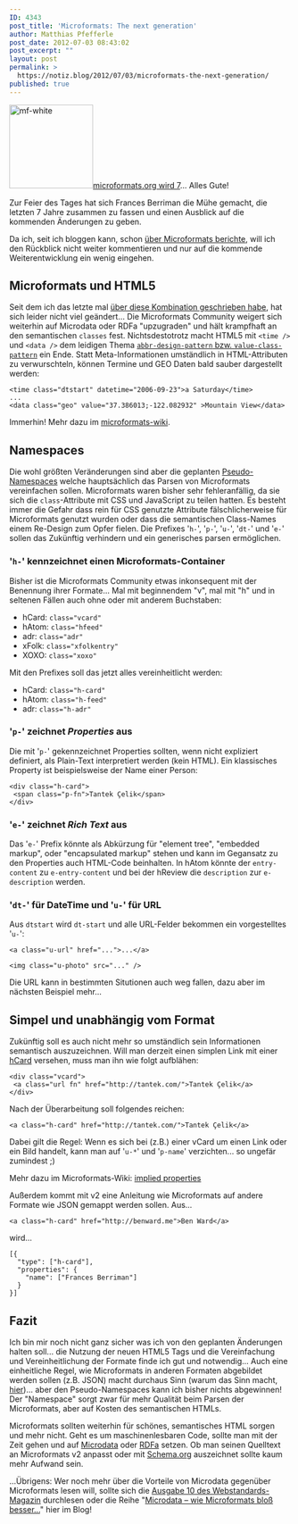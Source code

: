 ```yaml
---
ID: 4343
post_title: 'Microformats: The next generation'
author: Matthias Pfefferle
post_date: 2012-07-03 08:43:02
post_excerpt: ""
layout: post
permalink: >
  https://notiz.blog/2012/07/03/microformats-the-next-generation/
published: true
---
```

<img src="http://notiz.blog/wp-content/uploads/2007/03/mf-white.png" alt="mf-white" width="150" height="150" class="alignright size-full wp-image-1750" /><a href="http://microformats.org/2012/06/25/microformats-org-at-7">microformats.org wird 7</a>... Alles Gute!

Zur Feier des Tages hat sich Frances Berriman die Mühe gemacht, die letzten 7 Jahre zusammen zu fassen und einen Ausblick auf die kommenden Änderungen zu geben.

Da ich, seit ich bloggen kann, schon <a href="http://notiz.blog/tag/microformats/">über Microformats berichte</a>, will ich den Rückblick nicht weiter kommentieren und nur auf die kommende Weiterentwicklung ein wenig eingehen.

<h2 id="uf-v2-html5">Microformats und HTML5</h2>

Seit dem ich das letzte mal <a href="http://notiz.blog/2008/07/30/html5-is-made-for-microformats/">über diese Kombination geschrieben habe</a>, hat sich leider nicht viel geändert... Die Microformats Community weigert sich weiterhin auf Microdata oder RDFa "upzugraden" und hält krampfhaft an den semantischen <code>classes</code> fest. Nichtsdestotrotz macht HTML5 mit <code>&lt;time /&gt;</code> und <code>&lt;data /&gt;</code> dem leidigen Thema <a href="http://notiz.blog/2009/05/12/microformats-value-class-pattern/"><code>abbr-design-pattern</code> bzw. <code>value-class-pattern</code></a> ein Ende. Statt Meta-Informationen umständlich in HTML-Attributen zu verwurschteln, können Termine und GEO Daten bald sauber dargestellt werden:

<pre><code>&lt;time class="dtstart" datetime="2006-09-23"&gt;a Saturday&lt;/time&gt;
...
&lt;data class="geo" value="37.386013;-122.082932" &gt;Mountain View&lt;/data&gt;</code></pre>

Immerhin! Mehr dazu im <a href="http://microformats.org/wiki/html5">microformats-wiki</a>.

<h2 id="uf-v2-namespaces">Namespaces</h2>

Die wohl größten Veränderungen sind aber die geplanten <a href="http://microformats.org/wiki/microformats-2#distinguishing_properties_from_other_classes">Pseudo-Namespaces</a> welche hauptsächlich das Parsen von Microformats vereinfachen sollen. Microformats waren bisher sehr fehleranfällig, da sie sich die <code>class</code>-Attribute mit CSS und JavaScript zu teilen hatten. Es besteht immer die Gefahr dass rein für CSS genutzte Attribute fälschlicherweise für Microformats genutzt wurden oder dass die semantischen Class-Names einem Re-Design zum Opfer fielen. Die Prefixes '<code>h-</code>', '<code>p-</code>', '<code>u-</code>', '<code>dt-</code>' und '<code>e-</code>' sollen das Zukünftig verhindern und ein generisches parsen ermöglichen.

<h3>'<code>h-</code>' kennzeichnet einen Microformats-Container</h3>

Bisher ist die Microformats Community etwas inkonsequent mit der Benennung ihrer Formate... Mal mit beginnendem "v", mal mit "h" und in seltenen Fällen auch ohne oder mit anderem Buchstaben:

<ul><li>hCard: <code>class="vcard"</code></li>
<li>hAtom: <code>class="hfeed"</code></li>
<li>adr: <code>class="adr"</code></li>
<li>xFolk: <code>class="xfolkentry"</code></li>
<li>XOXO: <code>class="xoxo"</code></li></ul>

Mit den Prefixes soll das jetzt alles vereinheitlicht werden:

<ul><li>hCard: <code>class="h-card"</code></li>
<li>hAtom: <code>class="h-feed"</code></li>
<li>adr: <code>class="h-adr"</code></li></ul>

<h3>'<code>p-</code>' zeichnet <em>Properties</em> aus</h3>

Die mit '<code>p-</code>' gekennzeichnet Properties sollten, wenn nicht expliziert definiert, als Plain-Text interpretiert werden (kein HTML). Ein klassisches Property ist beispielsweise der Name einer Person:

<pre><code>&lt;div class="h-card"&gt;
 &lt;span class="p-fn"&gt;Tantek Çelik&lt;/span&gt;
&lt;/div&gt;</code></pre>

<h3>'<code>e-</code>' zeichnet <em>Rich Text</em> aus</h3>

Das '<code>e-</code>' Prefix könnte als Abkürzung für "element tree", "embedded markup", oder "encapsulated markup" stehen und kann im Gegansatz zu den Properties auch HTML-Code beinhalten. In hAtom könnte der <code>entry-content</code> zu <code>e-entry-content</code> und bei der hReview die <code>description</code> zur <code>e-description</code> werden.

<h3>'<code>dt-</code>' für DateTime und  '<code>u-</code>' für URL</h3>

Aus <code>dtstart</code> wird <code>dt-start</code> und alle URL-Felder bekommen ein vorgestelltes '<code>u-</code>':

<pre><code>&lt;a class="u-url" href="..."&gt;...&lt;/a&gt;

&lt;img class="u-photo" src="..." /&gt;</code></pre>

Die URL kann in bestimmten Situtionen auch weg fallen, dazu aber im nächsten Beispiel mehr...

<h2 id="uf-v2-simple">Simpel und unabhängig vom Format</h2>

Zukünftig soll es auch nicht mehr so umständlich sein Informationen semantisch auszuzeichnen. Will man derzeit einen simplen Link mit einer <a href="http://microformats.org/wiki/hcard">hCard</a> versehen, muss man ihn wie folgt aufblähen:

<pre><code>&lt;div class="vcard"&gt;
 &lt;a class="url fn" href="http://tantek.com/"&gt;Tantek Çelik&lt;/a&gt;
&lt;/div&gt;</code></pre>

Nach der Überarbeitung soll folgendes reichen:

<pre><code>&lt;a class="h-card" href="http://tantek.com/"&gt;Tantek Çelik&lt;/a&gt;</code></pre>

Dabei gilt die Regel: Wenn es sich bei (z.B.) einer vCard um einen Link oder ein Bild handelt, kann man auf '<code>u-*</code>' und '<code>p-name</code>' verzichten... so ungefär zumindest ;)

Mehr dazu im Microformats-Wiki: <a href="http://microformats.org/wiki/microformats-2-implied-properties">implied properties</a>

Außerdem kommt mit v2 eine Anleitung wie Microformats auf andere Formate wie JSON gemappt werden sollen. Aus...

<pre><code>&lt;a class="h-card" href="http://benward.me"&gt;Ben Ward&lt;/a&gt;</code></pre>

wird...

<pre><code>[{
  "type": ["h-card"],
  "properties": {
    "name": ["Frances Berriman"] 
  }
}]</code></pre>

<h2>Fazit</h2>

Ich bin mir noch nicht ganz sicher was ich von den geplanten Änderungen halten soll... die Nutzung der neuen HTML5 Tags und die Vereinfachung und Vereinheitlichung der Formate finde ich gut und notwendig... Auch eine einheitliche Regel, wie Microformats in anderen Formaten abgebildet werden sollen (z.B. JSON) macht durchaus Sinn (warum das Sinn macht, <a href="http://microformats.org/wiki/JSON">hier</a>)... aber den Pseudo-Namespaces kann ich bisher nichts abgewinnen! Der "Namespace" sorgt zwar für mehr Qualität beim Parsen der Microformats, aber auf Kosten des semantischen HTMLs.

Microformats sollten weiterhin für schönes, semantisches HTML sorgen und mehr nicht. Geht es um maschinenlesbaren Code, sollte man mit der Zeit gehen und auf <a href="http://notiz.blog/2009/06/18/microdata-semantisches-html5/">Microdata</a> oder <a href="http://notiz.blog/2009/07/16/rdfa-wird-wohl-doch-in-html5-integriert/">RDFa</a> setzen. Ob man seinen Quelltext an Microformats v2 anpasst oder mit <a href="http://schema.org/">Schema.org</a> auszeichnet sollte kaum mehr Aufwand sein.

...Übrigens: Wer noch mehr über die Vorteile von Microdata gegenüber Microformats lesen will, sollte sich die <a href="http://notiz.blog/2011/06/21/pfefferles-openweb-microformats-v2/">Ausgabe 10 des Webstandards-Magazin</a> durchlesen oder die Reihe "<a href="http://notiz.blog/2009/08/10/microdata-wie-microformats-bloss-besser-teil-1/">Microdata – wie Microformats bloß besser…</a>" hier im Blog!